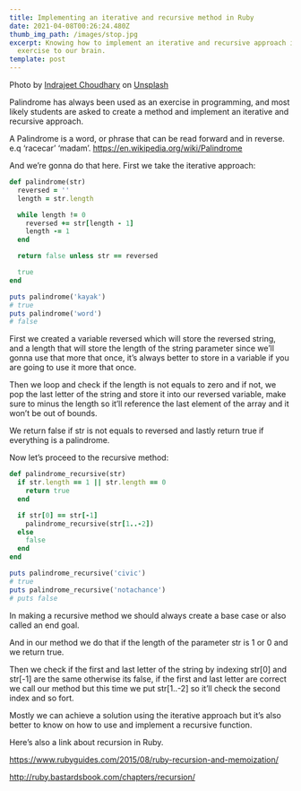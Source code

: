 ```yaml
---
title: Implementing an iterative and recursive method in Ruby
date: 2021-04-08T00:26:24.480Z
thumb_img_path: /images/stop.jpg
excerpt: Knowing how to implement an iterative and recursive approach is a good
  exercise to our brain.
template: post
---
```

Photo by [Indrajeet Choudhary](https://unsplash.com/@robin_indrajeet?utm_source=unsplash&utm_medium=referral&utm_content=creditCopyText) on [Unsplash](https://unsplash.com/s/photos/reversed?utm_source=unsplash&utm_medium=referral&utm_content=creditCopyText)

Palindrome has always been used as an exercise in programming, and most likely students are  asked to create a method and implement an iterative and recursive approach.

A Palindrome is a word, or phrase that can be read  forward and in reverse. e.q ‘racecar’ ‘madam’. https://en.wikipedia.org/wiki/Palindrome

And we’re gonna do that here. First we take the iterative approach:

```ruby
def palindrome(str)
  reversed = ''
  length = str.length

  while length != 0
    reversed += str[length - 1]
    length -= 1
  end

  return false unless str == reversed

  true
end

puts palindrome('kayak')
# true
puts palindrome('word')
# false
```

First we created a variable reversed which will store the reversed string, and a length that will store the length of the string parameter since we’ll gonna use that more that once, it’s always better to store in a variable if you are going to use it more that once.

Then we loop and check if the length is not equals to zero and if not, we pop the last letter of the string and store it into our reversed variable, make sure to minus the length so it’ll reference the last element of the array and it won’t be out of bounds.

We return false if str is not equals to reversed and lastly return true if everything is a palindrome.

Now let’s proceed to the recursive method:

```ruby
def palindrome_recursive(str)  
  if str.length == 1 || str.length == 0
    return true
  end

  if str[0] == str[-1]
    palindrome_recursive(str[1..-2])
  else
    false
  end
end

puts palindrome_recursive('civic')
# true
puts palindrome_recursive('notachance')
# puts false
```

In making a recursive method we should always create a base case or also called an end goal. 

And in our method we do that if the length of the parameter str is 1 or 0 and we return true.

Then we check if the first and last letter of the string by indexing str\[0] and str\[-1] are the same otherwise its false, if the first and last letter are correct we call our method but this time we put str\[1..-2] so it’ll check the second index and so fort.

Mostly we can achieve a solution using the iterative approach but it’s also better to know on how to use and implement a recursive function.

Here’s also a link about recursion in Ruby.

https://www.rubyguides.com/2015/08/ruby-recursion-and-memoization/

http://ruby.bastardsbook.com/chapters/recursion/